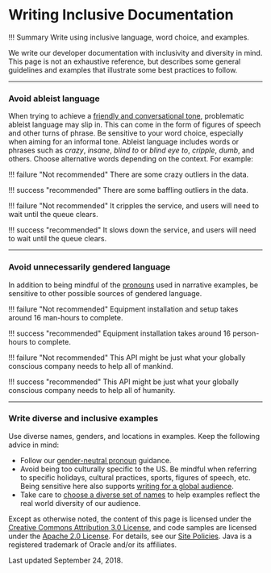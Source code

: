 # **Writing Inclusive Documentation**

!!! Summary 
     Write using inclusive language, word choice, and examples.

We write our developer documentation with inclusivity and diversity in mind. This page is not an exhaustive reference, but describes some general guidelines and examples that illustrate some best practices to follow.

___

### **Avoid ableist language**

When trying to achieve a [friendly and conversational tone](https://developers.google.com/style/tone), problematic ableist language may slip in. This can come in the form of figures of speech and other turns of phrase. Be sensitive to your word choice, especially when aiming for an informal tone. Ableist language includes words or phrases such as *crazy*, *insane*, *blind to* or *blind eye to*, *cripple*, *dumb*, and others. Choose alternative words depending on the context. For example:

!!! failure "Not recommended" 
     There are some crazy outliers in the data.

!!! success "recommended" 
     There are some baffling outliers in the data.

!!! failure "Not recommended" 
     It cripples the service, and users will need to wait until the queue clears.

!!! success "recommended" 
     It slows down the service, and users will need to wait until the queue clears.

___

### **Avoid unnecessarily gendered language**

In addition to being mindful of the [pronouns](https://developers.google.com/style/pronouns#gender-neutral-pronouns) used in narrative examples, be sensitive to other possible sources of gendered language.

!!! failure "Not recommended"
     Equipment installation and setup takes around 16 man-hours to complete.

!!! success "recommended" 
     Equipment installation takes around 16 person-hours to complete.

!!! failure "Not recommended" 
     This API might be just what your globally conscious company needs to help all of mankind.

!!! success "recommended" 
     This API might be just what your globally conscious company needs to help all of humanity.

___

### **Write diverse and inclusive examples**

Use diverse names, genders, and locations in examples. Keep the following advice in mind:

-   Follow our [gender-neutral pronoun](https://developers.google.com/style/pronouns#gender-neutral-pronouns) guidance.
-   Avoid being too culturally specific to the US. Be mindful when referring to specific holidays, cultural practices, sports, figures of speech, etc. Being sensitive here also supports [writing for a global audience](https://developers.google.com/style/translation.html#culturally-specific).
-   Take care to [choose a diverse set of names](https://developers.google.com/style/examples.html#names) to help examples reflect the real world diversity of our audience.

Except as otherwise noted, the content of this page is licensed under the [Creative Commons Attribution 3.0 License](https://creativecommons.org/licenses/by/3.0/), and code samples are licensed under the [Apache 2.0 License](https://www.apache.org/licenses/LICENSE-2.0). For details, see our [Site Policies](https://developers.google.com/terms/site-policies). Java is a registered trademark of Oracle and/or its affiliates.

Last updated September 24, 2018.